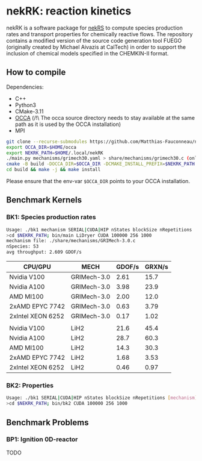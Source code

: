 # nekRK: reaction kinetics

nekRK is a software package for [nekRS](https://github.com/Nek5000/nekRS) to compute species production rates and transport properties for chemically reactive flows. The repository contains a modified version of the source code generation tool FUEGO (originally created by Michael Aivazis at CalTech) in order to support the inclusion of chemical models specified in the CHEMKIN-II format.

## How to compile
Dependencies:
- C++
- Python3
- CMake-3.11
- [OCCA](https://github.com/libocca/occa) (/!\ The occa source directory needs to stay available at the same path as it is used by the OCCA installation)
- MPI

```sh
git clone --recurse-submodules https://github.com/Matthias-Fauconneau/nekRK
export OCCA_DIR=$HOME/occa
export NEKRK_PATH=$HOME/.local/nekRK
./main.py mechanisms/grimech30.yaml > share/mechanisms/grimech30.c (only required if mechanisms does not exist in share/mechanism)
cmake -B build -DOCCA_DIR=$OCCA_DIR -DCMAKE_INSTALL_PREFIX=$NEKRK_PATH
cd build && make -j && make install
```
Please ensure that the env-var `$OCCA_DIR` points to your OCCA installation.

## Benchmark Kernels

### BK1: Species production rates

```sh
Usage: ./bk1 mechanism SERIAL|CUDA|HIP nStates blockSize nRepetitions
>cd $NEKRK_PATH; bin/main LiDryer CUDA 100000 256 1000
mechanism file: ./share/mechanisms/GRIMech-3.0.c
nSpecies: 53
avg throughput: 2.609 GDOF/s
```

| CPU/GPU           | MECH        | GDOF/s | GRXN/s |
| ----------------- | ----------- | ------ | ------ |
| Nvidia V100       | GRIMech-3.0 |  2.61  |  15.7  |
| Nvidia A100       | GRIMech-3.0 |  3.98  |  23.9  |
| AMD MI100         | GRIMech-3.0 |  2.00  |  12.0  |
| 2xAMD EPYC 7742   | GRIMech-3.0 |  0.63  |  3.79  |
| 2xIntel XEON 6252 | GRIMech-3.0 |  0.17  |  1.02  |
|                   |             |        |        |
| Nvidia V100       | LiH2        |  21.6  |  45.4  |
| Nvidia A100       | LiH2        |  28.7  |  60.3  |
| AMD MI100         | LiH2        |  14.3  |  30.3  |
| 2xAMD EPYC 7742   | LiH2        |  1.68  |  3.53  |
| 2xIntel XEON 6252 | LiH2        |  0.46  |  0.97  |

### BK2: Properties

```sh
Usage: ./bk1 SERIAL|CUDA|HIP nStates blockSize nRepetitions [mechanism]
>cd $NEKRK_PATH; bin/bk2 CUDA 100000 256 1000
```

## Benchmark Problems

### BP1: Ignition 0D-reactor

TODO

